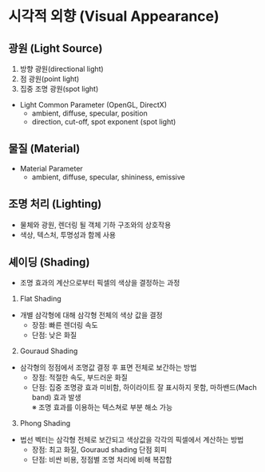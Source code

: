 # 시각적 외향 (Visual Appearance)

## 광원 (Light Source)   
1. 방향 광원(directional light)   
2. 점 광원(point light)   
3. 집중 조명 광원(spot light)   

- Light Common Parameter (OpenGL, DirectX)
  - ambient, diffuse, specular, position
  - direction, cut-off, spot exponent (spot light)

## 물질 (Material)
- Material Parameter
  - ambient, diffuse, specular, shininess, emissive

## 조명 처리 (Lighting)
- 물체와 광원, 렌더링 될 객체 기하 구조와의 상호작용
- 색상, 텍스처, 투명성과 함께 사용

## 셰이딩 (Shading)
- 조명 효과의 계산으로부터 픽셀의 색상을 결정하는 과정
1. Flat Shading
- 개별 삼각형에 대해 삼각형 전체의 색상 값을 결정
    - 장점: 빠른 렌더링 속도
    - 단점: 낮은 화질

2. Gouraud Shading
- 삼각형의 정점에서 조명값 결정 후 표면 전체로 보간하는 방법
    - 장점: 적절한 속도, 부드러운 화질
    - 단점: 집중 조명광 효과 미비함, 하이라이트 잘 표시하지 못함, 마하밴드(Mach band) 효과 발생    
    ※ 조명 효과를 이용하는 텍스쳐로 부분 해소 가능

3. Phong Shading
- 법선 벡터는 삼각형 전체로 보간되고 색상값을 각각의 픽셀에서 계산하는 방법
    - 장점: 최고 화질, Gouraud shading 단점 회피
    - 단점: 비싼 비용, 정점별 조명 처리에 비해 복잡함
